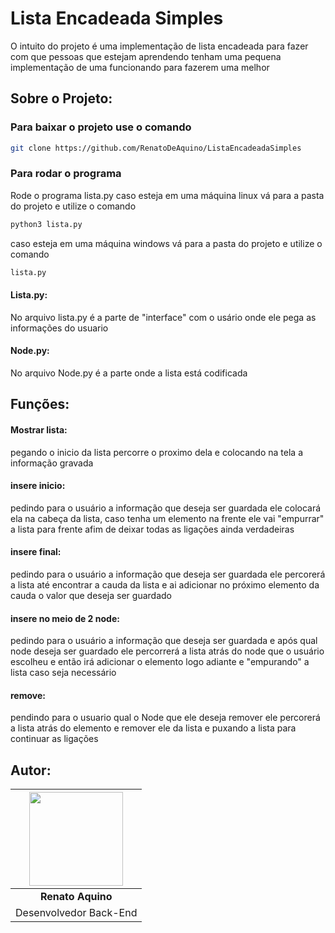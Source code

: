 # Lista Encadeada Simples
O intuito do projeto é uma implementação de lista encadeada para fazer com que pessoas que estejam aprendendo tenham uma pequena implementação de uma funcionando para fazerem uma melhor

## Sobre o Projeto:
### Para baixar o projeto use o comando 
```sh
git clone https://github.com/RenatoDeAquino/ListaEncadeadaSimples
``` 

### Para rodar o programa
Rode o programa lista.py
caso esteja em uma máquina linux vá para a pasta do projeto e utilize o comando 
```sh
python3 lista.py
```

caso esteja em uma máquina windows vá para a pasta do projeto e utilize o comando
```sh
lista.py
```

#### Lista.py:
  No arquivo lista.py é a parte de "interface" com o usário onde ele pega as informações do usuario
#### Node.py:
No arquivo Node.py é a parte onde a lista está codificada
## Funções:
  #### Mostrar lista:
  pegando o inicio da lista percorre o proximo dela e colocando na tela a informação gravada
  #### insere inicio:
  pedindo para o usuário a informação que deseja ser guardada ele colocará ela na cabeça da lista, caso tenha um elemento na frente ele vai "empurrar" a lista para frente afim de deixar todas as ligações ainda verdadeiras
  #### insere final:
  pedindo para o usuário a informação que deseja ser guardada ele percorerá a lista até encontrar a cauda da lista e ai adicionar no próximo elemento da cauda o valor que deseja ser guardado
  #### insere no meio de 2 node:
  pedindo para o usuário a informação que deseja ser guardada e após qual node deseja ser guardado ele percorrerá a lista atrás do node que o usuário escolheu e então irá adicionar o elemento logo adiante e "empurando" a lista caso seja necessário
  #### remove:
  pendindo para o usuario qual o Node que ele deseja remover ele percorerá a lista atrás do elemento e remover ele da lista e puxando a lista para continuar as ligações

## Autor:
| <img src="https://user-images.githubusercontent.com/43344209/77370723-43bcc280-6d40-11ea-81e2-5d4922c9f4a1.jpeg" width="150"/> |
| :--------------------: |
| **Renato Aquino**      |
| Desenvolvedor Back-End |
